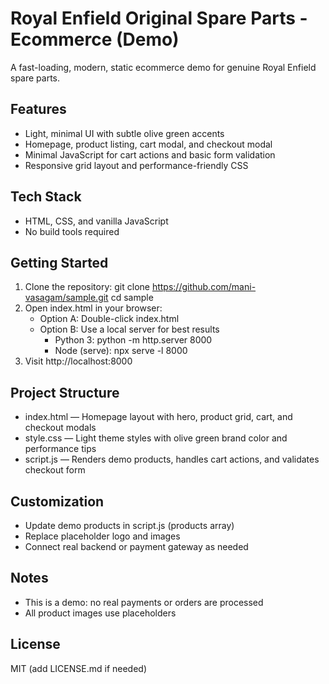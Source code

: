 # Royal Enfield Original Spare Parts - Ecommerce (Demo)

A fast-loading, modern, static ecommerce demo for genuine Royal Enfield spare parts.

## Features
- Light, minimal UI with subtle olive green accents
- Homepage, product listing, cart modal, and checkout modal
- Minimal JavaScript for cart actions and basic form validation
- Responsive grid layout and performance-friendly CSS

## Tech Stack
- HTML, CSS, and vanilla JavaScript
- No build tools required

## Getting Started
1. Clone the repository:
   git clone https://github.com/mani-vasagam/sample.git
   cd sample
2. Open index.html in your browser:
   - Option A: Double-click index.html
   - Option B: Use a local server for best results
     - Python 3: python -m http.server 8000
     - Node (serve): npx serve -l 8000
3. Visit http://localhost:8000

## Project Structure
- index.html — Homepage layout with hero, product grid, cart, and checkout modals
- style.css — Light theme styles with olive green brand color and performance tips
- script.js — Renders demo products, handles cart actions, and validates checkout form

## Customization
- Update demo products in script.js (products array)
- Replace placeholder logo and images
- Connect real backend or payment gateway as needed

## Notes
- This is a demo: no real payments or orders are processed
- All product images use placeholders

## License
MIT (add LICENSE.md if needed)
